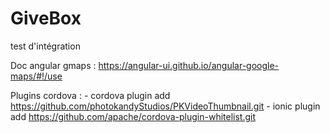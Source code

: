 # GiveBox

test d'intégration

Doc angular gmaps : https://angular-ui.github.io/angular-google-maps/#!/use

Plugins cordova :
	- cordova plugin add https://github.com/photokandyStudios/PKVideoThumbnail.git
	- ionic plugin add https://github.com/apache/cordova-plugin-whitelist.git
